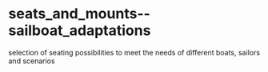 # seats_and_mounts--sailboat_adaptations
selection of seating possibilities to meet the needs of different boats, sailors and scenarios
